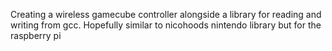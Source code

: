 Creating a wireless gamecube controller alongside a library for reading and writing from gcc. Hopefully similar to nicohoods nintendo library but for the raspberry pi